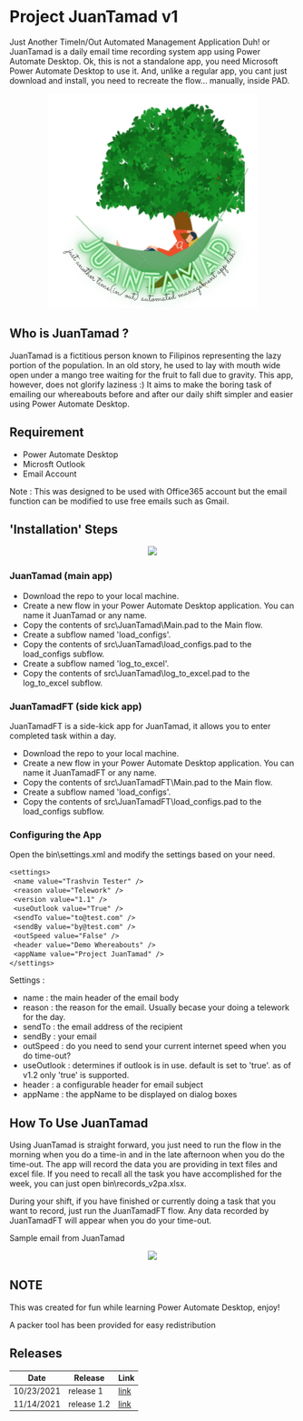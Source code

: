 # Project JuanTamad v1

Just Another TimeIn/Out Automated Management Application Duh! or JuanTamad is a daily email time recording system app using Power Automate Desktop. Ok, this is not a standalone app, you need Microsoft Power Automate Desktop to use it. And, unlike a regular app, you cant just download and install, you need to recreate the flow... manually, inside PAD.

<p align="center">
  <img src="_poster.png" />
</p>

## Who is JuanTamad ?

JuanTamad is a fictitious person known to Filipinos representing the lazy portion of the population. In an old story, he used to lay with mouth wide open under a mango tree waiting for the fruit to fall due to gravity. This app, however, does not glorify laziness :) It aims to make the boring task of emailing our whereabouts before and after our daily shift simpler and easier using Power Automate Desktop. 

## Requirement

- Power Automate Desktop
- Microsft Outlook 
- Email Account 

Note : This was designed to be used with Office365 account but the email function can be modified to use free emails such as Gmail.

## 'Installation' Steps

<p align="center">
  <img src="https://i.imgur.com/897gqyt.png" />
</p>

### JuanTamad (main app)

- Download the repo to your local machine.
- Create a new flow in your Power Automate Desktop application. You can name it JuanTamad or any name.
- Copy the contents of src\JuanTamad\Main.pad to the Main flow.
- Create a subflow named 'load_configs'.
- Copy the contents of src\JuanTamad\load_configs.pad to the load_configs subflow.
- Create a subflow named 'log_to_excel'.
- Copy the contents of src\JuanTamad\log_to_excel.pad to the log_to_excel subflow.

### JuanTamadFT (side kick app) 

JuanTamadFT is a side-kick app for JuanTamad, it allows you to enter completed task within a day.

- Download the repo to your local machine.
- Create a new flow in your Power Automate Desktop application. You can name it JuanTamadFT or any name.
- Copy the contents of src\JuanTamadFT\Main.pad to the Main flow.
- Create a subflow named 'load_configs'.
- Copy the contents of src\JuanTamadFT\load_configs.pad to the load_configs subflow.

### Configuring the App

Open the bin\settings.xml and modify the settings based on your need.

```
<settings>
 <name value="Trashvin Tester" />
 <reason value="Telework" />
 <version value="1.1" />
 <useOutlook value="True" />
 <sendTo value="to@test.com" />
 <sendBy value="by@test.com" />
 <outSpeed value="False" />
 <header value="Demo Whereabouts" />
 <appName value="Project JuanTamad" />
</settings>
```

Settings :
- name : the main header of the email body
- reason : the reason for the email. Usually becase your doing a telework for the day.
- sendTo : the email address of the recipient
- sendBy : your email
- outSpeed : do you need to send your current internet speed when you do time-out?
- useOutlook : determines if outlook is in use. default is set to 'true'. as of v1.2 only 'true' is supported.
- header : a configurable header for email subject
- appName : the appName to be displayed on dialog boxes

## How To Use JuanTamad

Using JuanTamad is straight forward, you just need to run the flow in the morning when you do a time-in and in the late afternoon when you do the time-out. The app will record the data you are providing in text files and excel file. If you need to recall all the task you have accomplished for the week, you can just open bin\records_v2pa.xlsx.

During your shift, if you have finished or currently doing a task that you want to record, just run the JuanTamadFT flow. Any data recorded by JuanTamadFT will appear when you do your time-out.

Sample email from JuanTamad

<p align="center">
  <img src="https://i.imgur.com/FIO62XA.png" />
</p>

## NOTE 
This was created for fun while learning  Power Automate Desktop, enjoy!

A packer tool has been provided for easy redistribution

## Releases

| Date       | Release   | Link |
|------------|-----------|------|
| 10/23/2021 | release 1 | [link](https://github.com/trashvin/project-juantamad-v1/releases/tag/release_1)  |
| 11/14/2021 | release 1.2 | [link](https://github.com/trashvin/project-juantamad-v1/releases/tag/release_1.2) |
